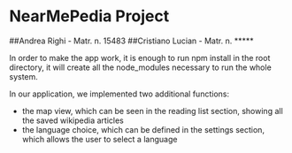 # NearMePedia Project
##Andrea Righi - Matr. n. 15483
##Cristiano Lucian - Matr. n. *****

In order to make the app work, it is enough to run npm install in the root directory, it will create all the node_modules necessary to run the whole system.

In our application, we implemented two additional functions:
- the map view, which can be seen in the reading list section, showing all the saved wikipedia articles
- the language choice, which can be defined in the settings section, which allows the user to select a language
